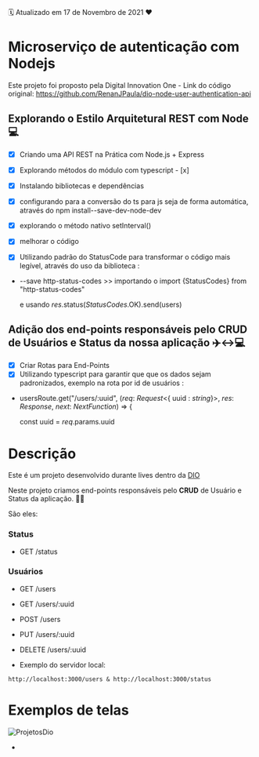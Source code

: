 # 

:spiral_calendar: Atualizado em 17 de Novembro de 2021 :heart:



# Microserviço de autenticação com Nodejs

Este projeto foi proposto pela Digital Innovation One - Link do código original: https://github.com/RenanJPaula/dio-node-user-authentication-api

## Explorando o Estilo Arquitetural REST com Node 💻

- [x]  Criando uma API REST na Prática com Node.js + Express
  - [x]  Explorando métodos do módulo com typescript  - [x]  
  - [x]  Instalando bibliotecas e dependências 
  - [x]  configurando para a conversão do ts para js seja de forma automática, através do npm install--save-dev-node-dev
  - [x]  explorando o método nativo setInterval()
  - [x]  melhorar o código
  
- [x] Utilizando padrão do StatusCode para transformar o código mais legível, através do uso da biblioteca :

- --save http-status-codes  >> importando o import {StatusCodes} from "http-status-codes"

  e usando *res*.status(*StatusCodes*.OK).send(users)

  

## Adição dos end-points responsáveis pelo CRUD de Usuários e Status da nossa aplicação ✈️↔💻

- [x]  Criar Rotas para End-Points
  - [x] Utilizando typescript para garantir que que os dados sejam padronizados, exemplo na rota por id de usuários : 
  
  - usersRoute.get("/users/:uuid", (*req*: *Request*<{ uuid : *string*}>, *res*: *Response*, *next*: *NextFunction*) => {
  
    const uuid = *req*.params.uuid



# Descrição
Este é um projeto desenvolvido durante lives dentro da [DIO](https://digitalinnovation.one/)

Neste projeto criamos end-points responsáveis pelo **CRUD** de Usuário e Status da aplicação. 🔨🔧

São eles:



### Status

- GET /status

  

### Usuários

- GET /users

- GET /users/:uuid

- POST /users

- PUT /users/:uuid

- DELETE /users/:uuid

  

* Exemplo do servidor local:

```
http://localhost:3000/users & http://localhost:3000/status
```

# Exemplos de telas

![ProjetosDio](https://www.dropbox.com/s/d3g2nrgic9tl7l1/ProjetosDio.gif?dl=0)

* 
